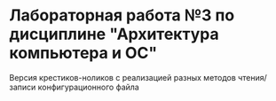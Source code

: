# Лабораторная работа №3 по дисциплине "Архитектура компьютера и ОС"
Версия крестиков-ноликов с реализацией разных методов чтения/записи конфигурационного файла
